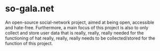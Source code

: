 # so-gala.net
An open-source social-network project, aimed at being open, accessible and hate-free. Furthermore, a main focus of this project is also to only collect and store user data that is really, really, really needed for the functioning of hat really, really, really needs to be collected/stored for the function of this project.
